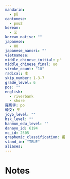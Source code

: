 ```yaml
---
mandarin:
  - pǔ
cantonese:
  - pou2
korean:
  - 포
korean_native: ""
japanese:
  - HO
japanese_nanori: ""
vietnamese:
middle_chinese_initial: pʰ
middle_chinese_final: uo
stroke_count: "10"
radical: 水
skip_number: 1-3-7
grade_level: 6
pos: ""
english:
  - riverbank
  - shore
羅馬字: po
韓文: 포
joyo_level: ""
hsk_level: ""
hanmun_edu_level: ""
danayo_id: 6194
mc_id: 2505
graphemic_classification: 甫
stand_in: "TRUE"
aliases:
---
```


# Notes
